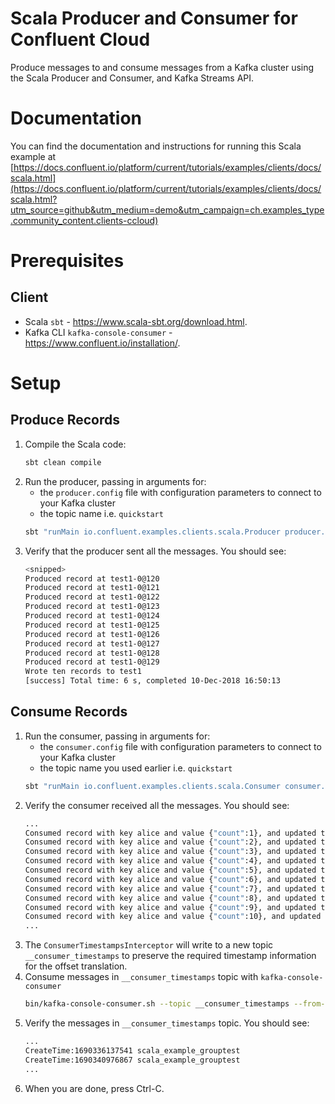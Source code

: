 # Scala Producer and Consumer for Confluent Cloud

Produce messages to and consume messages from a Kafka cluster using the Scala Producer and Consumer, and Kafka Streams API.

# Documentation

You can find the documentation and instructions for running this Scala example at [https://docs.confluent.io/platform/current/tutorials/examples/clients/docs/scala.html](https://docs.confluent.io/platform/current/tutorials/examples/clients/docs/scala.html?utm_source=github&utm_medium=demo&utm_campaign=ch.examples_type.community_content.clients-ccloud)

# Prerequisites

## Client
- Scala `sbt` - https://www.scala-sbt.org/download.html.
- Kafka CLI `kafka-console-consumer` - https://www.confluent.io/installation/.

# Setup

## Produce Records
1. Compile the Scala code:
   ```bash
   sbt clean compile
    ```
3. Run the producer, passing in arguments for:
   - the `producer.config` file with configuration parameters to connect to your Kafka cluster
   - the topic name i.e. `quickstart`
   ```bash
   sbt "runMain io.confluent.examples.clients.scala.Producer producer.config quickstart"
    ```
4. Verify that the producer sent all the messages. You should see:
   ```bash
   <snipped>
   Produced record at test1-0@120
   Produced record at test1-0@121
   Produced record at test1-0@122
   Produced record at test1-0@123
   Produced record at test1-0@124
   Produced record at test1-0@125
   Produced record at test1-0@126
   Produced record at test1-0@127
   Produced record at test1-0@128
   Produced record at test1-0@129
   Wrote ten records to test1
   [success] Total time: 6 s, completed 10-Dec-2018 16:50:13
    ```

## Consume Records
1. Run the consumer, passing in arguments for:
   - the `consumer.config` file with configuration parameters to connect to your Kafka cluster
   - the topic name you used earlier i.e. `quickstart`
   ```bash
   sbt "runMain io.confluent.examples.clients.scala.Consumer consumer.config quickstart"
    ```
2. Verify the consumer received all the messages. You should see:
   ```bash
   ...
   Consumed record with key alice and value {"count":1}, and updated total count to 1
   Consumed record with key alice and value {"count":2}, and updated total count to 3
   Consumed record with key alice and value {"count":3}, and updated total count to 6
   Consumed record with key alice and value {"count":4}, and updated total count to 10
   Consumed record with key alice and value {"count":5}, and updated total count to 15
   Consumed record with key alice and value {"count":6}, and updated total count to 21
   Consumed record with key alice and value {"count":7}, and updated total count to 28
   Consumed record with key alice and value {"count":8}, and updated total count to 36
   Consumed record with key alice and value {"count":9}, and updated total count to 45
   Consumed record with key alice and value {"count":10}, and updated total count to 55
   ...
    ```
3. The `ConsumerTimestampsInterceptor` will write to a new topic `__consumer_timestamps` to preserve the required timestamp information for the offset translation.
4. Consume messages in `__consumer_timestamps` topic with `kafka-console-consumer`
   ```bash
   bin/kafka-console-consumer.sh --topic __consumer_timestamps --from-beginning --bootstrap-server localhost:9092 --property print.timestamp=true --property print.key=true --property print.value=false
    ```
5. Verify the messages in `__consumer_timestamps` topic. You should see:
   ```bash
   ...
   CreateTime:1690336137541	scala_example_grouptest
   CreateTime:1690340976867	scala_example_grouptest
   ...
    ```
7. When you are done, press Ctrl-C.
